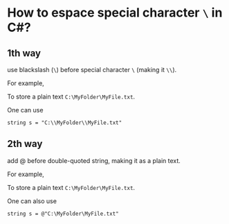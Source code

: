 # How to espace special character `\` in C#?
## 1th way
use blackslash (`\`) before special character `\` (making it `\\`).

For example,

To store a plain text `C:\MyFolder\MyFile.txt`.

One can use

```
string s = "C:\\MyFolder\\MyFile.txt" 
```

## 2th way
add @ before double-quoted string, making it as a plain text.

For example,

To store a plain text `C:\MyFolder\MyFile.txt`.

One can also use

```
string s = @"C:\MyFolder\MyFile.txt" 
```
